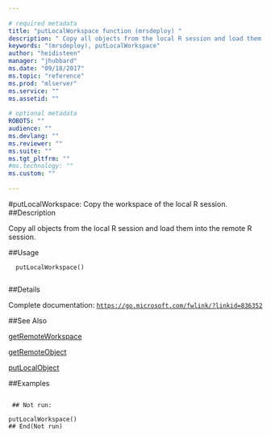 ```yaml
--- 
 
# required metadata 
title: "putLocalWorkspace function (mrsdeploy) " 
description: " Copy all objects from the local R session and load them into the remote R session. " 
keywords: "(mrsdeploy), putLocalWorkspace" 
author: "heidisteen" 
manager: "jhubbard" 
ms.date: "09/18/2017" 
ms.topic: "reference" 
ms.prod: "mlserver" 
ms.service: "" 
ms.assetid: "" 
 
# optional metadata 
ROBOTS: "" 
audience: "" 
ms.devlang: "" 
ms.reviewer: "" 
ms.suite: "" 
ms.tgt_pltfrm: "" 
#ms.technology: "" 
ms.custom: "" 
 
--- 
```

 
 
 
 
 #putLocalWorkspace: Copy the workspace of the local R session. 
 ##Description
 
Copy all objects from the local R session and load them into the remote R session.
 
 
 ##Usage

```   
  putLocalWorkspace()
 
```
 
 ##Details
 
Complete documentation: [`https://go.microsoft.com/fwlink/?linkid=836352`](https://go.microsoft.com/fwlink/?linkid=836352)

 
 
 ##See Also
 
[getRemoteWorkspace](getRemoteWorkspace.md)

[getRemoteObject](getRemoteObject.md)

[putLocalObject](putLocalObject.md)
   
 ##Examples

 ```
   
  ## Not run:
 
putLocalWorkspace()
 ## End(Not run) 
  
 
```
 

